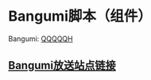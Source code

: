 # Bangumi脚本（组件）

Bangumi: [QQQQQH](https://bgm.tv/user/qqqqqh)

## [Bangumi放送站点链接](bangumi_on_air_site.user.js?raw=true)
